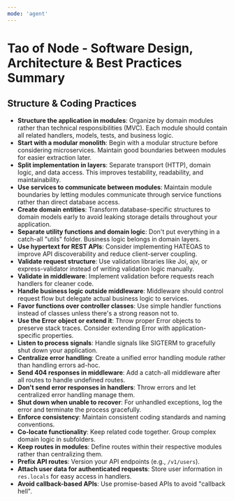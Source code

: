 ```yaml
---
mode: 'agent'
---
```


# Tao of Node - Software Design, Architecture & Best Practices Summary

## Structure & Coding Practices

- **Structure the application in modules**: Organize by domain modules rather than technical responsibilities (MVC). Each module should contain all related handlers, models, tests, and business logic.
- **Start with a modular monolith**: Begin with a modular structure before considering microservices. Maintain good boundaries between modules for easier extraction later.
- **Split implementation in layers**: Separate transport (HTTP), domain logic, and data access. This improves testability, readability, and maintainability.
- **Use services to communicate between modules**: Maintain module boundaries by letting modules communicate through service functions rather than direct database access.
- **Create domain entities**: Transform database-specific structures to domain models early to avoid leaking storage details throughout your application.
- **Separate utility functions and domain logic**: Don't put everything in a catch-all "utils" folder. Business logic belongs in domain layers.
- **Use hypertext for REST APIs**: Consider implementing HATEOAS to improve API discoverability and reduce client-server coupling.
- **Validate request structure**: Use validation libraries like Joi, ajv, or express-validator instead of writing validation logic manually.
- **Validate in middleware**: Implement validation before requests reach handlers for cleaner code.
- **Handle business logic outside middleware**: Middleware should control request flow but delegate actual business logic to services.
- **Favor functions over controller classes**: Use simple handler functions instead of classes unless there's a strong reason not to.
- **Use the Error object or extend it**: Throw proper Error objects to preserve stack traces. Consider extending Error with application-specific properties.
- **Listen to process signals**: Handle signals like SIGTERM to gracefully shut down your application.
- **Centralize error handling**: Create a unified error handling module rather than handling errors ad-hoc.
- **Send 404 responses in middleware**: Add a catch-all middleware after all routes to handle undefined routes.
- **Don't send error responses in handlers**: Throw errors and let centralized error handling manage them.
- **Shut down when unable to recover**: For unhandled exceptions, log the error and terminate the process gracefully.
- **Enforce consistency**: Maintain consistent coding standards and naming conventions.
- **Co-locate functionality**: Keep related code together. Group complex domain logic in subfolders.
- **Keep routes in modules**: Define routes within their respective modules rather than centralizing them.
- **Prefix API routes**: Version your API endpoints (e.g., `/v1/users`).
- **Attach user data for authenticated requests**: Store user information in `res.locals` for easy access in handlers.
- **Avoid callback-based APIs**: Use promise-based APIs to avoid "callback hell".
